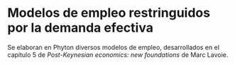 # Modelos de empleo restringuidos por la demanda efectiva

Se elaboran en Phyton diversos modelos de empleo, desarrollados en el capítulo 5 de *Post-Keynesian economics: new foundations* de Marc Lavoie. 
